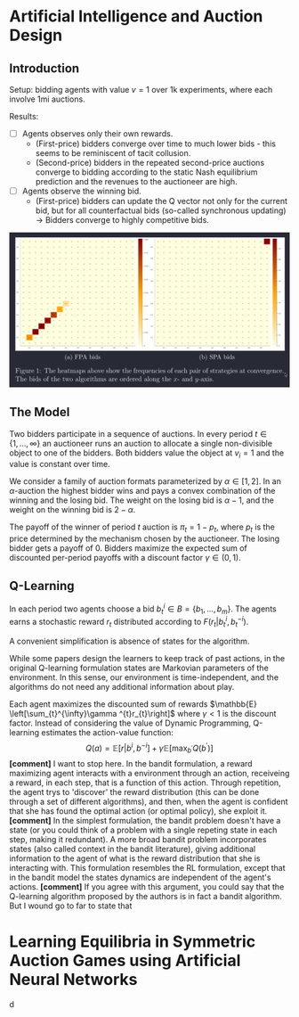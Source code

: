 # Artificial Intelligence and Auction Design

## Introduction

Setup: bidding agents with value $v = 1$ over $1$k experiments, where each involve $1$mi auctions.

Results: 

- [ ] Agents observes only their own rewards.
	- (First-price) bidders converge over time to much lower bids - this seems to be reminiscent of tacit collusion.
	- (Second-price) bidders in the repeated second-price auctions converge to bidding according to the static Nash equilibrium prediction and the revenues to the auctioneer are high. 
- [ ] Agents observe the winning bid.
	- (First-price) bidders can update the Q vector not only for the current bid, but for  all counterfactual bids (so-called synchronous updating) -> Bidders converge to highly competitive bids.

![image](img/figure1.png)

## The Model

Two bidders participate in a sequence of auctions. In every period $t \in \left\{1, \dots,\infty\right\}$ an auctioneer runs an auction to allocate a single non-divisible object to one of the bidders. Both bidders value the object at $v _{i}=1$ and the value is constant over time.

We consider a family of auction formats parameterized by $\alpha \in [1,2]$. In an $\alpha$-auction the highest bidder wins and pays a convex combination of the winning and the losing bid. The weight on the losing bid is $\alpha -1$, and the weight on the winning bid is $2-\alpha$.

The payoff of the winner of period $t$ auction is $\pi_{t} = 1 - p_{t}$, where $p_{t}$ is the price determined by the mechanism chosen by the auctioneer. The losing bidder gets a payoff of $0$. Bidders maximize the expected sum of discounted per-period payoffs with a discount factor $\gamma \in (0,1)$.

## Q-Learning

In each period two agents choose a bid $b_{t}^{i} \in B = \left\{b_{1},\dots,b_{m} \right\}$. The agents earns a stochastic reward $r_{t}$ distributed according to $F (r_{t}|b_{t}^{i},b_{t}^{-i})$.

A convenient simplification is absence of states for the algorithm.

While some papers design the learners to keep track of past actions, in the original Q-learning formulation states are Markovian parameters of the environment. In this sense, our environment is time-independent, and the algorithms do not need any additional information about play.

Each agent maximizes the discounted sum of rewards $\mathbb{E} \left[\sum_{t}^{\infty}\gamma ^{t}r_{t}\right]$ where $\gamma < 1$ is the discount factor. Instead of considering the value of Dynamic Programming, Q-learning estimates the action-value function:
$$
\begin{equation*}
	Q (a) = \mathbb{E}\left[r | b^{i}, b^{-i}\right] + \gamma \mathbb{E}\left[\max_{b^{\prime}} Q (b^{\prime})\right]
\end{equation*}
$$
**[comment]** I want to stop here. In the bandit formulation, a reward maximizing agent interacts with a environment through an action, receiveing a reward, in each step, that is a function of this action. Through repetition, the agent trys to 'discover' the reward distribution (this can be done through a set of different algorithms), and then, when the agent is confident that she has found the optimal action (or optimal policy), she exploit it.
**[comment]** In the simplest formulation, the bandit problem doesn't have a state (or you could think of a problem with a single repeting state in each step, making it redundant). A more broad bandit problem incorporates states (also called context in the bandit literature), giving additional information to the agent of what is the reward distribution that she is interacting with. This formulation resembles the RL formulation, except that in the bandit model the states dynamics are independent of the agent's actions.
**[comment]** If you agree with this argument, you could say that the Q-learning algorithm proposed by the authors is in fact a bandit algorithm. But I wound go to far to state that  


# Learning Equilibria in Symmetric Auction Games using Artificial Neural Networks

d
